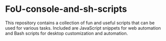 # FoU-console-and-sh-scripts

This repository contains a collection of fun and useful scripts that can be used for various tasks. Included are JavaScript snippets for web automation and Bash scripts for desktop customization and automation.
